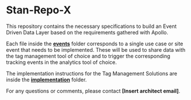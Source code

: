# Stan-Repo-X

This repository contains the necessary specifications to build an Event Driven Data Layer based on the requirements gathered with Apollo.

Each file inside the **[events](events)** folder corresponds to a single use case or site event that needs to be implemented.
These will be used to share data with the tag management tool of choice and to trigger the corresponding tracking events in the analytics tool of choice.

The implementation instructions for the Tag Management Solutions are inside the **[implementation](implementation)** folder.

For any questions or comments, please contact **[Insert architect email]**.